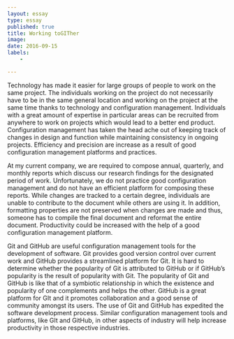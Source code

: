 ```yaml
---
layout: essay
type: essay
published: true
title: Working toGITher
image: 
date: 2016-09-15
labels:
    -   

---
```


Technology has made it easier for large groups of people to work on the same project.  The individuals working on the project do not necessarily have to be in the same general location and working on the project at the same time thanks to technology and configuration management.  Individuals with a great amount of expertise in particular areas can be recruited from anywhere to work on projects which would lead to a better end product.  Configuration management has taken the head ache out of keeping track of changes in design and function while maintaining consistency in ongoing projects.   Efficiency and precision are increase as a result of good configuration management platforms and practices.

At my current company, we are required to compose annual, quarterly, and monthly reports which discuss our research findings for the designated period of work.  Unfortunately, we do not practice good configuration management and do not have an efficient platform for composing these reports.  While changes are tracked to a certain degree, individuals are unable to contribute to the document while others are using it.  In addition, formatting properties are not preserved when changes are made and thus, someone has to compile the final document and reformat the entire document.  Productivity could be increased with the help of a good configuration management platform.

Git and GitHub are useful configuration management tools for the development of software.  Git provides good version control over current work and GitHub provides a streamlined platform for Git.  It is hard to determine whether the popularity of Git is attributed to GitHub or if GitHub’s popularity is the result of popularity with Git.  The popularity of Git and GitHub is like that of a symbiotic relationship in which the existence and popularity of one complements and helps the other.  GitHub is a great platform for GIt and it promotes collaboration and a good sense of community amongst its users. The use of Git and GitHub has expedited the software development process.  Similar configuration management tools and platforms, like GIt and GitHub, in other aspects of industry will help increase productivity in those respective industries.

